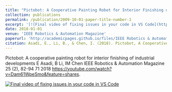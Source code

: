 ```yaml
---
title: "Pictobot: A Cooperative Painting Robot for Interior Finishing of Industrial Developments"
collection: publications
permalink: /publication/2009-10-01-paper-title-number-1
excerpt: '[![Final video of fixing issues in your code in VS Code](https://img.youtube.com/vi/Dam61WpeSmo/maxresdefault.jpg)](https://youtube.com/watch?v=Dam61WpeSmo&feature=shares)'
date: 2018-01-01
venue: 'IEEE Robotics & Automation Magazine'
paperurl: 'http://academicpages.github.io/files/IEEE Robotics & Automation Magazine - 2018.pdf' 
citation: Asadi, E., Li, B., & Chen, I. (2018). Pictobot, A Cooperative Painting Robot for Interior Finishing of Industrial Developments. IEEE Robotics & Automation Magazine, 25, 82-94.
---
```


Pictobot: A cooperative painting robot for interior finishing of industrial developments
E Asadi, B Li, IM Chen
IEEE Robotics & Automation Magazine 25 (2), 82-94	71	2018
https://youtube.com/watch?v=Dam61WpeSmo&feature=shares. 

[![Final video of fixing issues in your code in VS Code](https://img.youtube.com/vi/Dam61WpeSmo/maxresdefault.jpg)](https://youtube.com/watch?v=Dam61WpeSmo&feature=shares)


